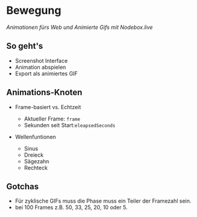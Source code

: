# Bewegung

*Animationen fürs Web und Animierte Gifs mit Nodebox.live*

## So geht's

- Screenshot Interface
- Animation abspielen
- Export als animiertes GIF

## Animations-Knoten

- Frame-basiert vs. Echtzeit
   - Aktueller Frame: `frame`
   - Sekunden seit Start:`eleapsedSeconds`

- Wellenfuntionen
	- Sinus
	- Dreieck
	- Sägezahn
	- Rechteck

## Gotchas

- Für zyklische GIFs muss die Phase muss ein Teiler der Framezahl sein.
- bei 100 Frames z.B. 50, 33, 25, 20, 10 oder 5. 
